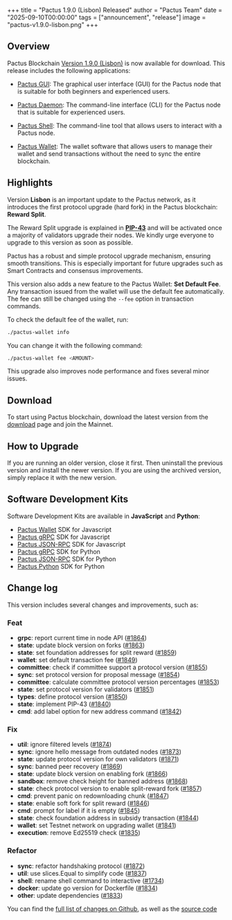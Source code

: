 +++
title = "Pactus 1.9.0 (Lisbon) Released"
author = "Pactus Team"
date = "2025-09-10T00:00:00"
tags = ["announcement", "release"]
image = "pactus-v1.9.0-lisbon.png"
+++

## Overview

Pactus Blockchain [Version 1.9.0 (Lisbon)](https://github.com/pactus-project/pactus/releases/tag/v1.9.0)
is now available for download.
This release includes the following applications:

- [Pactus GUI](https://docs.pactus.org/get-started/pactus-gui/):
  The graphical user interface (GUI) for the Pactus node that is suitable
  for both beginners and experienced users.

- [Pactus Daemon](https://docs.pactus.org/get-started/pactus-daemon/):
  The command-line interface (CLI) for the Pactus node that is suitable for experienced users.

- [Pactus Shell](https://docs.pactus.org/tutorials/pactus-shell/):
  The command-line tool that allows users to interact with a Pactus node.

- [Pactus Wallet](https://docs.pactus.org/tutorials/pactus-wallet/):
  The wallet software that allows users to manage their wallet and send transactions
  without the need to sync the entire blockchain.

## Highlights

Version **Lisbon** is an important update to the Pactus network, as it introduces the
first protocol upgrade (hard fork) in the Pactus blockchain: **Reward Split**.

The Reward Split upgrade is explained in [**PIP-43**](https://pips.pactus.org/PIPs/pip-43)
and will be activated once a majority of validators upgrade their nodes.
We kindly urge everyone to upgrade to this version as soon as possible.

Pactus has a robust and simple protocol upgrade mechanism, ensuring smooth transitions.
This is especially important for future upgrades such as Smart Contracts and consensus improvements.

This version also adds a new feature to the Pactus Wallet: **Set Default Fee**.
Any transaction issued from the wallet will use the default fee automatically.
The fee can still be changed using the `--fee` option in transaction commands.

To check the default fee of the wallet, run:

```bash
./pactus-wallet info
```

You can change it with the following command:

```bash
./pactus-wallet fee <AMOUNT>
```

This upgrade also improves node performance and fixes several minor issues.

## Download

To start using Pactus blockchain, download the latest version from the [download](/download)
page and join the Mainnet.

## How to Upgrade

If you are running an older version, close it first.
Then uninstall the previous version and install the newer version.
If you are using the archived version, simply replace it with the new version.

## Software Development Kits

Software Development Kits are available in **JavaScript** and **Python**:

- <i class="fa-brands fa-js"></i>
  [Pactus Wallet](https://github.com/pactus-project/pactus-wallet/tree/main/packages/wallet) SDK for Javascript
- <i class="fa-brands fa-js"></i>
  [Pactus gRPC](https://www.npmjs.com/package/pactus-grpc) SDK for Javascript
- <i class="fa-brands fa-js"></i>
  [Pactus JSON-RPC](https://www.npmjs.com/package/pactus-jsonrpc) SDK for Javascript
- <i class="fa-brands fa-python"></i>
  [Pactus gRPC](https://pypi.org/project/pactus-grpc) SDK for Python
- <i class="fa-brands fa-python"></i>
  [Pactus JSON-RPC](https://pypi.org/project/pactus-jsonrpc) SDK for Python
- <i class="fa-brands fa-python"></i>
  [Pactus Python](https://pypi.org/project/pactus-sdk) SDK for Python

## Change log

This version includes several changes and improvements, such as:

### Feat

- **grpc**: report current time in node API ([#1864](https://github.com/pactus-project/pactus/pull/1864))
- **state**: update block version on forks ([#1863](https://github.com/pactus-project/pactus/pull/1863))
- **state**: set foundation addresses for split reward ([#1859](https://github.com/pactus-project/pactus/pull/1859))
- **wallet**: set default transaction fee ([#1849](https://github.com/pactus-project/pactus/pull/1849))
- **committee**: check if committee support a protocol version ([#1855](https://github.com/pactus-project/pactus/pull/1855))
- **sync**: set protocol version for proposal message  ([#1854](https://github.com/pactus-project/pactus/pull/1854))
- **committee**: calculate committee protocol version percentages ([#1853](https://github.com/pactus-project/pactus/pull/1853))
- **state**: set protocol version for validators ([#1851](https://github.com/pactus-project/pactus/pull/1851))
- **types**: define protocol version ([#1850](https://github.com/pactus-project/pactus/pull/1850))
- **state**: implement PIP-43 ([#1840](https://github.com/pactus-project/pactus/pull/1840))
- **cmd**: add label option for new address command ([#1842](https://github.com/pactus-project/pactus/pull/1842))

### Fix

- **util**: ignore filtered levels ([#1874](https://github.com/pactus-project/pactus/pull/1874))
- **sync**: ignore hello message from outdated nodes ([#1873](https://github.com/pactus-project/pactus/pull/1873))
- **state**: update protocol version for own validators ([#1871](https://github.com/pactus-project/pactus/pull/1871))
- **sync**: banned peer recovery ([#1869](https://github.com/pactus-project/pactus/pull/1869))
- **state**: update block version on enabling fork ([#1866](https://github.com/pactus-project/pactus/pull/1866))
- **sandbox**: remove check height for banned address ([#1868](https://github.com/pactus-project/pactus/pull/1868))
- **state**: check protocol version to enable split-reward fork ([#1857](https://github.com/pactus-project/pactus/pull/1857))
- **cmd**: prevent panic on redownloading chunk ([#1847](https://github.com/pactus-project/pactus/pull/1847))
- **state**: enable soft fork for split reward ([#1846](https://github.com/pactus-project/pactus/pull/1846))
- **cmd**: prompt for label if it is empty ([#1845](https://github.com/pactus-project/pactus/pull/1845))
- **state**: check foundation address in subsidy transaction ([#1844](https://github.com/pactus-project/pactus/pull/1844))
- **wallet**: set Testnet network on upgrading wallet ([#1841](https://github.com/pactus-project/pactus/pull/1841))
- **execution**: remove Ed25519 check ([#1835](https://github.com/pactus-project/pactus/pull/1835))

### Refactor

- **sync**: refactor handshaking protocol  ([#1872](https://github.com/pactus-project/pactus/pull/1872))
- **util**: use slices.Equal to simplify code ([#1837](https://github.com/pactus-project/pactus/pull/1837))
- **shell**: rename shell command to interactive ([#1734](https://github.com/pactus-project/pactus/pull/1734))
- **docker**: update go version for Dockerfile ([#1834](https://github.com/pactus-project/pactus/pull/1834))
- **other**: update dependencies ([#1833](https://github.com/pactus-project/pactus/pull/1833))

You can find the [full list of changes on Github](https://github.com/pactus-project/pactus/compare/v1.8.0...v1.9.0),
as well as the [source code](https://github.com/pactus-project/pactus/releases/tag/v1.9.0)
